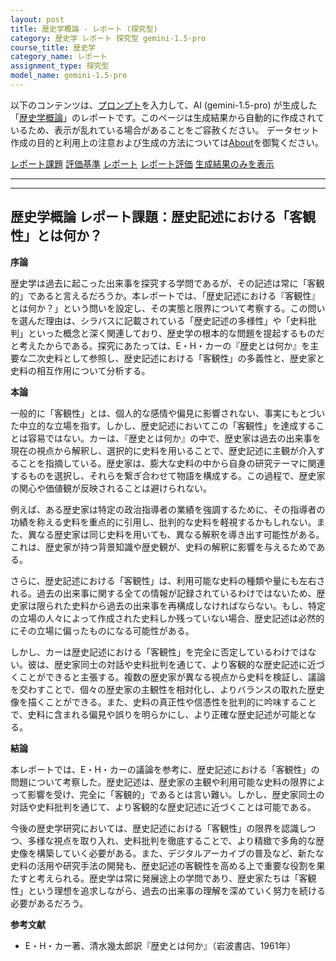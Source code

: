 ```yaml
---
layout: post
title: 歴史学概論 - レポート (探究型)
category: 歴史学 レポート 探究型 gemini-1.5-pro
course_title: 歴史学
category_name: レポート
assignment_type: 探究型
model_name: gemini-1.5-pro
---
```


以下のコンテンツは、[プロンプト](http://127.0.0.1:8000/generated/歴史学/gemini-1.5-pro/prompt_レポート-探究型.md)を入力して、AI (gemini-1.5-pro) が生成した「[歴史学概論](/contents/歴史学/)」のレポートです。このページは生成結果から自動的に作成されているため、表示が乱れている場合があることをご容赦ください。
データセット作成の目的と利用上の注意および生成の方法については[About](/About)を御覧ください。

[レポート課題](../レポート課題-探究型)
[評価基準](../評価基準-探究型)
[レポート](../レポート-探究型)
[レポート評価](../レポート評価-探究型)
[生成結果のみを表示](http://127.0.0.1:8000/generated/歴史学/gemini-1.5-pro/レポート-探究型.md)
  

***
***
  
## 歴史学概論 レポート課題：歴史記述における「客観性」とは何か？

**序論**

歴史学は過去に起こった出来事を探究する学問であるが、その記述は常に「客観的」であると言えるだろうか。本レポートでは、「歴史記述における『客観性』とは何か？」という問いを設定し、その実態と限界について考察する。この問いを選んだ理由は、シラバスに記載されている「歴史記述の多様性」や「史料批判」といった概念と深く関連しており、歴史学の根本的な問題を提起するものだと考えたからである。探究にあたっては、E・H・カーの『歴史とは何か』を主要な二次史料として参照し、歴史記述における「客観性」の多義性と、歴史家と史料の相互作用について分析する。

**本論**

一般的に「客観性」とは、個人的な感情や偏見に影響されない、事実にもとづいた中立的な立場を指す。しかし、歴史記述においてこの「客観性」を達成することは容易ではない。カーは、『歴史とは何か』の中で、歴史家は過去の出来事を現在の視点から解釈し、選択的に史料を用いることで、歴史記述に主観が介入することを指摘している。歴史家は、膨大な史料の中から自身の研究テーマに関連するものを選択し、それらを繋ぎ合わせて物語を構成する。この過程で、歴史家の関心や価値観が反映されることは避けられない。

例えば、ある歴史家は特定の政治指導者の業績を強調するために、その指導者の功績を称える史料を重点的に引用し、批判的な史料を軽視するかもしれない。また、異なる歴史家は同じ史料を用いても、異なる解釈を導き出す可能性がある。これは、歴史家が持つ背景知識や歴史観が、史料の解釈に影響を与えるためである。

さらに、歴史記述における「客観性」は、利用可能な史料の種類や量にも左右される。過去の出来事に関する全ての情報が記録されているわけではないため、歴史家は限られた史料から過去の出来事を再構成しなければならない。もし、特定の立場の人々によって作成された史料しか残っていない場合、歴史記述は必然的にその立場に偏ったものになる可能性がある。

しかし、カーは歴史記述における「客観性」を完全に否定しているわけではない。彼は、歴史家同士の対話や史料批判を通じて、より客観的な歴史記述に近づくことができると主張する。複数の歴史家が異なる視点から史料を検証し、議論を交わすことで、個々の歴史家の主観性を相対化し、よりバランスの取れた歴史像を描くことができる。また、史料の真正性や信憑性を批判的に吟味することで、史料に含まれる偏見や誤りを明らかにし、より正確な歴史記述が可能となる。

**結論**

本レポートでは、E・H・カーの議論を参考に、歴史記述における「客観性」の問題について考察した。歴史記述は、歴史家の主観や利用可能な史料の限界によって影響を受け、完全に「客観的」であるとは言い難い。しかし、歴史家同士の対話や史料批判を通じて、より客観的な歴史記述に近づくことは可能である。

今後の歴史学研究においては、歴史記述における「客観性」の限界を認識しつつ、多様な視点を取り入れ、史料批判を徹底することで、より精緻で多角的な歴史像を構築していく必要がある。また、デジタルアーカイブの普及など、新たな史料の活用や研究手法の開発も、歴史記述の客観性を高める上で重要な役割を果たすと考えられる。歴史学は常に発展途上の学問であり、歴史家たちは「客観性」という理想を追求しながら、過去の出来事の理解を深めていく努力を続ける必要があるだろう。


**参考文献**

* E・H・カー著、清水幾太郎訳『歴史とは何か』（岩波書店、1961年）
